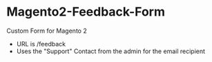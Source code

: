 # Magento2-Feedback-Form
Custom Form for Magento 2 

 - URL is /feedback
 - Uses the "Support" Contact from the admin for the email recipient
